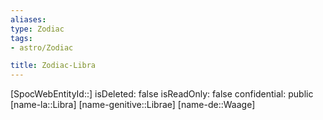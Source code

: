 ```yaml
---
aliases: 
type: Zodiac
tags:
- astro/Zodiac

title: Zodiac-Libra
---
```

[SpocWebEntityId::]
isDeleted: false
isReadOnly: false
confidential: public
[name-la::Libra]
[name-genitive::Librae]
[name-de::Waage]


